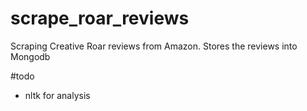 # scrape_roar_reviews
Scraping Creative Roar reviews from Amazon.
Stores the reviews into Mongodb

#todo
- nltk for analysis
